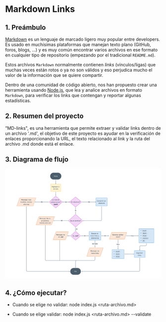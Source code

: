 # Markdown Links

## 1. Preámbulo

[Markdown](https://es.wikipedia.org/wiki/Markdown) es un lenguaje de marcado
ligero muy popular entre developers. Es usado en muchísimas plataformas que
manejan texto plano (GitHub, foros, blogs, ...) y es muy común
encontrar varios archivos en ese formato en cualquier tipo de repositorio
(empezando por el tradicional `README.md`).

Estos archivos `Markdown` normalmente contienen _links_ (vínculos/ligas) que
muchas veces están rotos o ya no son válidos y eso perjudica mucho el valor de
la información que se quiere compartir.

Dentro de una comunidad de código abierto, nos han propuesto crear una
herramienta usando [Node.js](https://nodejs.org/), que lea y analice archivos
en formato `Markdown`, para verificar los links que contengan y reportar
algunas estadísticas.

## 2. Resumen del proyecto

"MD-links", es una herramienta que permite extraer y validar links dentro de un archivo '.md', el objetivo de este proyecto es ayudar en la verificación de enlaces proporcionando la URL, el texto relacionado al link y la ruta del archivo .md donde está el enlace.

## 3. Diagrama de flujo

![md-links_diagrama-flujo](https://raw.githubusercontent.com/moniglz/DEV005-md-links-lite/main/src/diagrama-flujo.png)

## 4. ¿Cómo ejecutar?

* Cuando se elige no validar: node index.js <ruta-archivo.md>

* Cuando se elige validar: node index.js <ruta-archivo.md> --validate